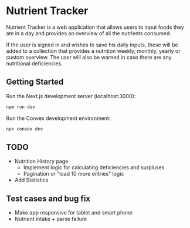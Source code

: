 # Nutrient Tracker

Nutrient Tracker is a web application that allows users to input foods they ate in a day and provides an overview of all the nutrients consumed.

If the user is signed in and wishes to save his daily inputs, these will be added to a collection that provides a nutrition weekly, monthly, yearly or custom overview. The user will also be warned in case there are any nutritional deficiencies.

## Getting Started

Run the Next.js development server (localhost:3000):

```bash
npm run dev
```

Run the Convex development environment:

```bash
npx convex dev
```

## TODO

- Nutrition History page
  - Implement logic for calculating deficiencies and surpluses
  - Pagination or "load 10 more entries" logic
- Add Statistics

## Test cases and bug fix

- Make app responsive for tablet and smart phone
- Nutrient intake + parse failure
